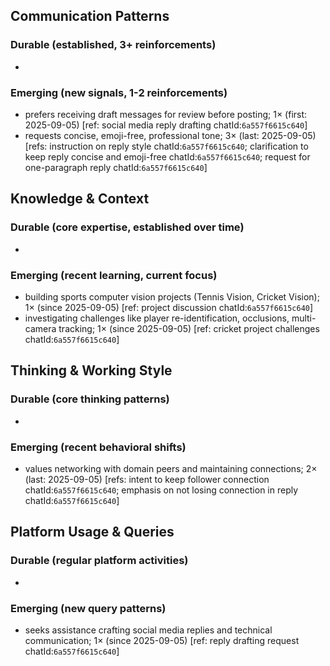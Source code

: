 ## Communication Patterns
### Durable (established, 3+ reinforcements)
-
### Emerging (new signals, 1-2 reinforcements)
- prefers receiving draft messages for review before posting; 1× (first: 2025-09-05) [ref: social media reply drafting chatId:`6a557f6615c640`]
- requests concise, emoji-free, professional tone; 3× (last: 2025-09-05) [refs: instruction on reply style chatId:`6a557f6615c640`; clarification to keep reply concise and emoji-free chatId:`6a557f6615c640`; request for one-paragraph reply chatId:`6a557f6615c640`]

## Knowledge & Context
### Durable (core expertise, established over time)
-
### Emerging (recent learning, current focus)
- building sports computer vision projects (Tennis Vision, Cricket Vision); 1× (since 2025-09-05) [ref: project discussion chatId:`6a557f6615c640`]
- investigating challenges like player re-identification, occlusions, multi-camera tracking; 1× (since 2025-09-05) [ref: cricket project challenges chatId:`6a557f6615c640`]

## Thinking & Working Style
### Durable (core thinking patterns)
-
### Emerging (recent behavioral shifts)
- values networking with domain peers and maintaining connections; 2× (last: 2025-09-05) [refs: intent to keep follower connection chatId:`6a557f6615c640`; emphasis on not losing connection in reply chatId:`6a557f6615c640`]

## Platform Usage & Queries
### Durable (regular platform activities)
-
### Emerging (new query patterns)
- seeks assistance crafting social media replies and technical communication; 1× (since 2025-09-05) [ref: reply drafting request chatId:`6a557f6615c640`]